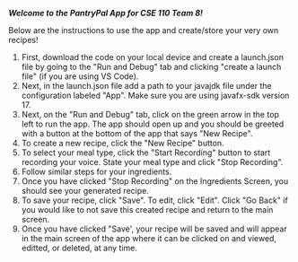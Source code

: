 ***Welcome to the PantryPal App for CSE 110 Team 8!***

Below are the instructions to use the app and create/store your very own recipes!

1) First, download the code on your local device and create a launch.json file by going to the "Run and Debug" tab and clicking "create a launch file" (if you are using VS Code).
2) Next, in the launch.json file add a path to your javajdk file under the configuration labeled "App". Make sure you are using javafx-sdk version 17.
3) Next, on the "Run and Debug" tab, click on the green arrow in the top left to run the app. The app should open up and you should be greeted with a button at the bottom of the app that says "New Recipe".
4) To create a new recipe, click the "New Recipe" button. 
5) To select your meal type, click the "Start Recording" button to start recording your voice. State your meal type and click "Stop Recording".
6) Follow similar steps for your ingredients.
7) Once you have clicked "Stop Recording" on the Ingredients Screen, you should see your generated recipe. 
8) To save your recipe, click "Save". To edit, click "Edit". Click "Go Back" if you would like to not save this created recipe and return to the main screen.
9) Once you have clicked "Save', your recipe will be saved and will appear in the main screen of the app where it can be clicked on and viewed, editted, or deleted, at any time.
